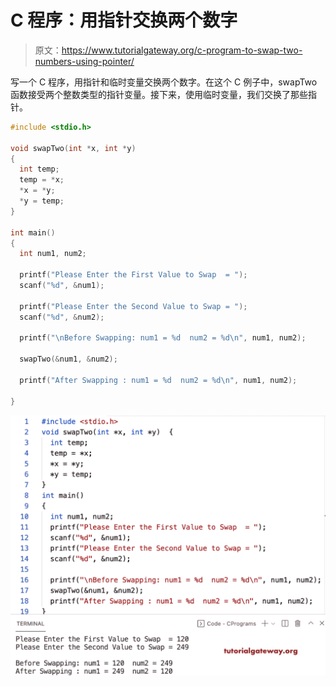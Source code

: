 # C 程序：用指针交换两个数字

> 原文：<https://www.tutorialgateway.org/c-program-to-swap-two-numbers-using-pointer/>

写一个 C 程序，用指针和临时变量交换两个数字。在这个 C 例子中，swapTwo 函数接受两个整数类型的指针变量。接下来，使用临时变量，我们交换了那些指针。

```c
#include <stdio.h>

void swapTwo(int *x, int *y)
{
  int temp;
  temp = *x;
  *x = *y;
  *y = temp;
}

int main()
{
  int num1, num2;

  printf("Please Enter the First Value to Swap  = ");
  scanf("%d", &num1);

  printf("Please Enter the Second Value to Swap = ");
  scanf("%d", &num2);

  printf("\nBefore Swapping: num1 = %d  num2 = %d\n", num1, num2);

  swapTwo(&num1, &num2);

  printf("After Swapping : num1 = %d  num2 = %d\n", num1, num2);

}

```

![C Program to Swap Two Numbers using Pointer](img/275faeda2d2b98fb6232b548cf8903d4.png)